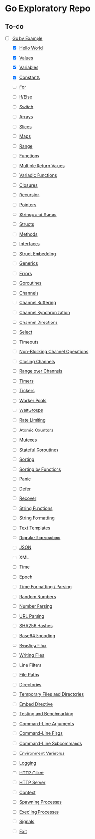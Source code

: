 # Go Exploratory Repo

## To-do

- [ ] [Go by Example](https://gobyexample.com/)
  - [x] [Hello World](https://gobyexample.com/hello-world)
  - [x] [Values](https://gobyexample.com/values)
  - [x] [Variables](https://gobyexample.com/variables)
  - [x] [Constants](https://gobyexample.com/constants)
  - [ ] [For](https://gobyexample.com/for)
  - [ ] [If/Else](https://gobyexample.com/if-else)
  - [ ] [Switch](https://gobyexample.com/switch)
  - [ ] [Arrays](https://gobyexample.com/arrays)
  - [ ] [Slices](https://gobyexample.com/slices)
  - [ ] [Maps](https://gobyexample.com/maps)
  - [ ] [Range](https://gobyexample.com/range)
  - [ ] [Functions](https://gobyexample.com/functions)
  - [ ] [Multiple Return Values](https://gobyexample.com/multiple-return-values)
  - [ ] [Variadic Functions](https://gobyexample.com/variadic-functions)
  - [ ] [Closures](https://gobyexample.com/closures)
  - [ ] [Recursion](https://gobyexample.com/recursion)
  - [ ] [Pointers](https://gobyexample.com/pointers)
  - [ ] [Strings and Runes](https://gobyexample.com/strings-and-runes)
  - [ ] [Structs](https://gobyexample.com/structs)
  - [ ] [Methods](https://gobyexample.com/methods)
  - [ ] [Interfaces](https://gobyexample.com/interfaces)
  - [ ] [Struct Embedding](https://gobyexample.com/struct-embedding)
  - [ ] [Generics](https://gobyexample.com/generics)
  - [ ] [Errors](https://gobyexample.com/errors)
  - [ ] [Goroutines](https://gobyexample.com/goroutines)
  - [ ] [Channels](https://gobyexample.com/channels)
  - [ ] [Channel Buffering](https://gobyexample.com/channel-buffering)
  - [ ] [Channel Synchronization](https://gobyexample.com/channel-synchronization)
  - [ ] [Channel Directions](https://gobyexample.com/channel-directions)
  - [ ] [Select](https://gobyexample.com/select)
  - [ ] [Timeouts](https://gobyexample.com/timeouts)
  - [ ] [Non-Blocking Channel Operations](https://gobyexample.com/non-blocking-channel-operations)
  - [ ] [Closing Channels](https://gobyexample.com/closing-channels)
  - [ ] [Range over Channels](https://gobyexample.com/range-over-channels)
  - [ ] [Timers](https://gobyexample.com/timers)
  - [ ] [Tickers](https://gobyexample.com/tickers)
  - [ ] [Worker Pools](https://gobyexample.com/worker-pools)
  - [ ] [WaitGroups](https://gobyexample.com/waitgroups)
  - [ ] [Rate Limiting](https://gobyexample.com/rate-limiting)
  - [ ] [Atomic Counters](https://gobyexample.com/atomic-counters)
  - [ ] [Mutexes](https://gobyexample.com/mutexes)
  - [ ] [Stateful Goroutines](https://gobyexample.com/stateful-goroutines)
  - [ ] [Sorting](https://gobyexample.com/sorting)
  - [ ] [Sorting by Functions](https://gobyexample.com/sorting-by-functions)
  - [ ] [Panic](https://gobyexample.com/panic)
  - [ ] [Defer](https://gobyexample.com/defer)
  - [ ] [Recover](https://gobyexample.com/recover)
  - [ ] [String Functions](https://gobyexample.com/string-functions)
  - [ ] [String Formatting](https://gobyexample.com/string-formatting)
  - [ ] [Text Templates](https://gobyexample.com/text-templates)
  - [ ] [Regular Expressions](https://gobyexample.com/regular-expressions)
  - [ ] [JSON](https://gobyexample.com/json)
  - [ ] [XML](https://gobyexample.com/xml)
  - [ ] [Time](https://gobyexample.com/time)
  - [ ] [Epoch](https://gobyexample.com/epoch)
  - [ ] [Time Formatting / Parsing](https://gobyexample.com/time-formatting-parsing)
  - [ ] [Random Numbers](https://gobyexample.com/random-numbers)
  - [ ] [Number Parsing](https://gobyexample.com/number-parsing)
  - [ ] [URL Parsing](https://gobyexample.com/url-parsing)
  - [ ] [SHA256 Hashes](https://gobyexample.com/sha256-hashes)
  - [ ] [Base64 Encoding](https://gobyexample.com/base64-encoding)
  - [ ] [Reading Files](https://gobyexample.com/reading-files)
  - [ ] [Writing Files](https://gobyexample.com/writing-files)
  - [ ] [Line Filters](https://gobyexample.com/line-filters)
  - [ ] [File Paths](https://gobyexample.com/file-paths)
  - [ ] [Directories](https://gobyexample.com/directories)
  - [ ] [Temporary Files and Directories](https://gobyexample.com/temporary-files-and-directories)
  - [ ] [Embed Directive](https://gobyexample.com/embed-directive)
  - [ ] [Testing and Benchmarking](https://gobyexample.com/testing-and-benchmarking)
  - [ ] [Command-Line Arguments](https://gobyexample.com/command-line-arguments)
  - [ ] [Command-Line Flags](https://gobyexample.com/command-line-flags)
  - [ ] [Command-Line Subcommands](https://gobyexample.com/command-line-subcommands)
  - [ ] [Environment Variables](https://gobyexample.com/environment-variables)
  - [ ] [Logging](https://gobyexample.com/logging)
  - [ ] [HTTP Client](https://gobyexample.com/http-client)
  - [ ] [HTTP Server](https://gobyexample.com/http-server)
  - [ ] [Context](https://gobyexample.com/context)
  - [ ] [Spawning Processes](https://gobyexample.com/spawning-processes)
  - [ ] [Exec'ing Processes](https://gobyexample.com/execing-processes)
  - [ ] [Signals](https://gobyexample.com/signals)
  - [ ] [Exit](https://gobyexample.com/exit)

